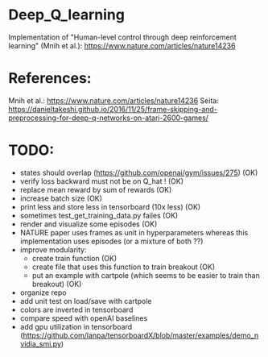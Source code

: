 # Deep_Q_learning
Implementation of "Human-level control through deep reinforcement learning" (Mnih et al.): https://www.nature.com/articles/nature14236

# References:
Mnih et al.: https://www.nature.com/articles/nature14236
Seita: https://danieltakeshi.github.io/2016/11/25/frame-skipping-and-preprocessing-for-deep-q-networks-on-atari-2600-games/

# TODO:
- states should overlap (https://github.com/openai/gym/issues/275) (OK)
- verify loss backward must not be on Q_hat ! (OK)
- replace mean reward by sum of rewards (OK)
- increase batch size (OK)
- print less and store less in tensorboard (10x less) (OK)
- sometimes test_get_training_data.py failes (OK)
- render and visualize some episodes (OK)
- NATURE paper uses frames as unit in hyperparameters whereas this implementation uses episodes (or a mixture of both ??)
- improve modularity:
    - create train function (OK)
    - create file that uses this function to train breakout (OK)
    - put an example with cartpole (which seems to be easier to train than breakout) (OK)
- organize repo
- add unit test on load/save with cartpole
- colors are inverted in tensorboard
- compare speed with openAI baselines
- add gpu utilization in tensorboard (https://github.com/lanpa/tensorboardX/blob/master/examples/demo_nvidia_smi.py)
